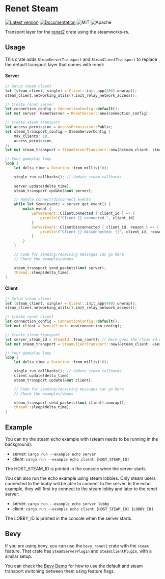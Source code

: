 # Renet Steam
[![Latest version](https://img.shields.io/crates/v/renet2_steam.svg)](https://crates.io/crates/renet2_steam)
[![Documentation](https://docs.rs/renet2_steam/badge.svg)](https://docs.rs/renet2_steam)
![MIT](https://img.shields.io/badge/license-MIT-blue.svg)
![Apache](https://img.shields.io/badge/license-Apache-blue.svg)

Transport layer for the [renet2](https://github.com/UkoeHB/renet2) crate using the steamworks-rs.

## Usage

This crate adds `SteamServerTransport` and `SteamClientTransport` to replace the default transport layer that comes with renet:

#### Server

```rust
// Setup steam client
let (steam_client, single) = Client::init_app(480).unwrap();
steam_client.networking_utils().init_relay_network_access();

// Create renet server
let connection_config = ConnectionConfig::default();
let mut server: RenetServer = RenetServer::new(connection_config);

// Create steam transport
let access_permission = AccessPermission::Public;
let steam_transport_config = SteamServerConfig {
    max_clients: 10,
    access_permission,
};
let mut steam_transport = SteamServerTransport::new(&steam_client, steam_transport_config).unwrap();

// Your gameplay loop
loop {
    let delta_time = Duration::from_millis(16);

    single.run_callbacks(); // Update steam callbacks
   
    server.update(delta_time);
    steam_transport.update(&mut server);

    // Handle connect/disconnect events
    while let Some(event) = server.get_event() {
        match event {
            ServerEvent::ClientConnected { client_id } => {
                println!("Client {} connected.", client_id)
            }
            ServerEvent::ClientDisconnected { client_id, reason } => {
                println!("Client {} disconnected: {}", client_id, reason);
            }
        }
    }

    // Code for sending/receiving messages can go here
    // Check the examples/demos 

    steam_transport.send_packets(&mut server);
    thread::sleep(delta_time);
}
```

#### Client

```rust
// Setup steam client
let (steam_client, single) = Client::init_app(480).unwrap();
steam_client.networking_utils().init_relay_network_access();

// Create renet client
let connection_config = ConnectionConfig::default();
let mut client = RenetClient::new(connection_config);

// Create steam transport
let server_steam_id = SteamId::from_raw(0); // Here goes the steam id of the host
let mut steam_transport = SteamClientTransport::new(&steam_client, &server_steam_id).unwrap();

// Your gameplay loop
loop {
    let delta_time = Duration::from_millis(16);

    single.run_callbacks(); // Update steam callbacks
    client.update(delta_time);
    steam_transport.update(&mut client);

    // Code for sending/receiving messages can go here
    // Check the examples/demos 

    steam_transport.send_packets(&mut client).unwrap();
    thread::sleep(delta_time);
}
```

## Example

You can try the steam echo example with (steam needs to be running in the background):

- server: `cargo run --example echo server`
- client: `cargo run --example echo client [HOST_STEAM_ID]`

The HOST_STEAM_ID is printed in the console when the server starts.

You can also run the echo example using steam lobbies.
Only steam users connected to the lobby will be able to connect to the server. In the echo example, they will first try connect to the steam lobby and later to the renet server:

- server: `cargo run --example echo server lobby`
- client: `cargo run --example echo client [HOST_STEAM_ID] [LOBBY_ID]`

The LOBBY_ID is printed in the console when the server starts.

## Bevy

If you are using bevy, you can use the `bevy_renet2` crate with the `steam` feature. That crate has `SteamServerPlugin` and `SteamClientPlugin`, with a similar setup.

You can check the [Bevy Demo](https://github.com/UkoeHB/renet2/tree/master/demo_bevy) for how to use the default and steam transport switching between them using feature flags.
